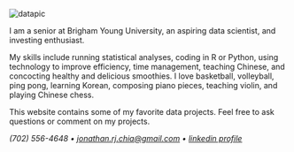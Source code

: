 ![datapic](https://media-exp1.licdn.com/dms/image/C4E16AQG3UmOMW4ZP5A/profile-displaybackgroundimage-shrink_350_1400/0?e=1596672000&v=beta&t=whjvm7UGyibLLIZ_3IlrJ0NUlMw6fDN5uG6tHudJxpM)

I am a senior at Brigham Young University, an aspiring data scientist, and investing enthusiast. 

My skills include running statistical analyses, coding in R or Python, using technology to improve efficiency, time management, teaching Chinese, and concocting healthy and delicious smoothies. I love basketball, volleyball, ping pong, learning Korean, composing piano pieces, teaching violin, and playing Chinese chess. 

This website contains some of my favorite data projects. Feel free to ask questions or comment on my projects.


_(702) 556-4648 • jonathan.rj.chia@gmail.com • *[linkedin profile](linkedin.com/in/jonathan-rj-chia)*_
